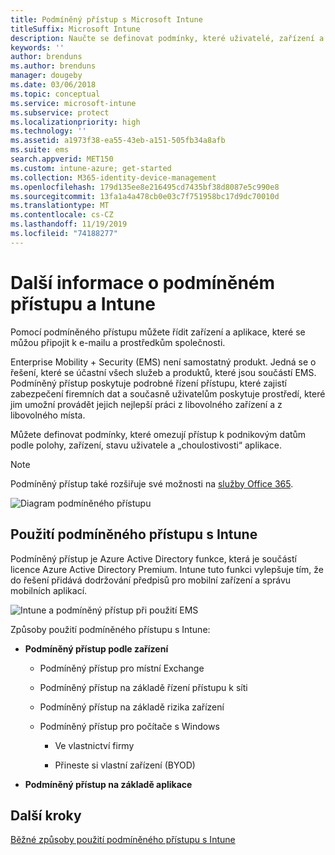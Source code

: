 ```yaml
---
title: Podmíněný přístup s Microsoft Intune
titleSuffix: Microsoft Intune
description: Naučte se definovat podmínky, které uživatelé, zařízení a aplikace musí splnit, aby měli přístup k prostředkům společnosti v Microsoft Intune.
keywords: ''
author: brenduns
ms.author: brenduns
manager: dougeby
ms.date: 03/06/2018
ms.topic: conceptual
ms.service: microsoft-intune
ms.subservice: protect
ms.localizationpriority: high
ms.technology: ''
ms.assetid: a1973f38-ea55-43eb-a151-505fb34a8afb
ms.suite: ems
search.appverid: MET150
ms.custom: intune-azure; get-started
ms.collection: M365-identity-device-management
ms.openlocfilehash: 179d135ee8e216495cd7435bf38d8087e5c990e8
ms.sourcegitcommit: 13fa1a4a478cb0e03c7f751958bc17d9dc70010d
ms.translationtype: MT
ms.contentlocale: cs-CZ
ms.lasthandoff: 11/19/2019
ms.locfileid: "74188277"
---
```

# <a name="learn-about-conditional-access-and-intune"></a>Další informace o podmíněném přístupu a Intune

Pomocí podmíněného přístupu můžete řídit zařízení a aplikace, které se můžou připojit k e-mailu a prostředkům společnosti. 

Enterprise Mobility + Security (EMS) není samostatný produkt. Jedná se o řešení, které se účastní všech služeb a produktů, které jsou součástí EMS. Podmíněný přístup poskytuje podrobné řízení přístupu, které zajistí zabezpečení firemních dat a současně uživatelům poskytuje prostředí, které jim umožní provádět jejich nejlepší práci z libovolného zařízení a z libovolného místa.

Můžete definovat podmínky, které omezují přístup k podnikovým datům podle polohy, zařízení, stavu uživatele a „choulostivosti“ aplikace.

> [!NOTE]
> Podmíněný přístup také rozšiřuje své možnosti na [služby Office 365](https://docs.microsoft.com/office365/enterprise/office-365-client-support-conditional-access).

![Diagram podmíněného přístupu](./media/conditional-access/ca-diagram-1.png)

## <a name="use-conditional-access-with-intune"></a>Použití podmíněného přístupu s Intune

Podmíněný přístup je Azure Active Directory funkce, která je součástí licence Azure Active Directory Premium. Intune tuto funkci vylepšuje tím, že do řešení přidává dodržování předpisů pro mobilní zařízení a správu mobilních aplikací. 

![Intune a podmíněný přístup při použití EMS](./media/conditional-access/intune-with-ca-1.png)

Způsoby použití podmíněného přístupu s Intune:

- **Podmíněný přístup podle zařízení**

  - Podmíněný přístup pro místní Exchange

  - Podmíněný přístup na základě řízení přístupu k síti

  - Podmíněný přístup na základě rizika zařízení

  - Podmíněný přístup pro počítače s Windows

    - Ve vlastnictví firmy

    - Přineste si vlastní zařízení (BYOD)

- **Podmíněný přístup na základě aplikace**

## <a name="next-steps"></a>Další kroky

[Běžné způsoby použití podmíněného přístupu s Intune](conditional-access-intune-common-ways-use.md)
